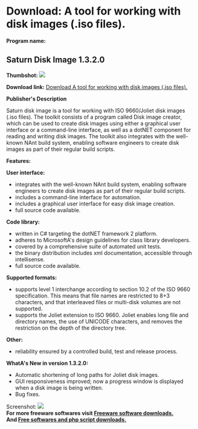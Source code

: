 # Download: A tool for working with disk images (.iso files).

**Program name:**

## Saturn Disk Image 1.3.2.0

  
**Thumbshot:** ![](http://www.freewarefiles.com/screenshot/saturndiskimg13_md.gif)   
  
**Download link:** [Download A tool for working with disk images (.iso files).](http://freesoftwares.boysofts.com/Saturn-Disk-Image_program_50384.html)  
  


**Publisher's Description**  
  


Saturn disk image is a tool for working with ISO 9660/Joliet disk images (.iso files). The toolkit consists of a program called Disk image creator, which can be used to create disk images using either a graphical user interface or a command-line interface, as well as a dotNET component for reading and writing disk images. The toolkit also integrates with the well-known NAnt build system, enabling software engineers to create disk images as part of their regular build scripts. 

**Features:**

**User interface:**

  * integrates with the well-known NAnt build system, enabling software engineers to create disk images as part of their regular build scripts. 
  * includes a command-line interface for automation. 
  * includes a graphical user interface for easy disk image creation. 
  * full source code available. 

**Code library:**

  * written in C# targeting the dotNET framework 2 platform. 
  * adheres to MicrosoftA's design guidelines for class library developers. 
  * covered by a comprehensive suite of automated unit tests. 
  * the binary distribution includes xml documentation, accessible through intellisense. 
  * full source code available. 

**Supported formats:**

  * supports level 1 interchange according to section 10.2 of the ISO 9660 specification. This means that file names are restricted to 8+3 characters, and that interleaved files or multi-disk volumes are not supported. 
  * supports the Joliet extension to ISO 9660. Joliet enables long file and directory names, the use of UNICODE characters, and removes the restriction on the depth of the directory tree. 

**Other:**

  * reliability ensured by a controlled build, test and release process. 

**WhatA's New in version 1.3.2.0:**

  * Automatic shortening of long paths for Joliet disk images. 
  * GUI responsiveness improved; now a progress window is displayed when a disk image is being written. 
  * Bug fixes. 

  
  
Screenshot: ![](http://www.freewarefiles.com/screenshot/saturndiskimg13.gif)   
**For more freeware softwares visit [Freeware software downloads.](http://freesoftwares.boysofts.com/)**   
**And [Free softwares and php script downloads.](http://www.boysofts.com/)**

